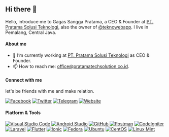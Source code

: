 ## Hi there 👋
Hello, introduce me to Gagas Sangga Pratama, a CEO & Founder at [PT. Pratama Solusi Teknologi](https://pratamatechsolution.co.id), also the owner of [@teknowebapp](https://teknowebapp.com). I live in Pemalang, Central Java.

#### About me

- 🔭 I’m currently working at [PT. Pratama Solusi Teknologi](https://pratamatechsolution.co.id) as CEO & Founder.
- 📫 How to reach me: [office@pratamatechsolution.co.id](mailto:office@pratamatechsolution.co.id?subject=Reach%20From%20Github).

#### Connect with me
let's be friends with me and make relation.

[![Facebook](https://img.shields.io/badge/Facebook-%234267B2.svg?&style=flat-square&logo=facebook&logoColor=white)](https://www.facebook.com/gagas.sp)
[![Twitter](https://img.shields.io/twitter/follow/haiigas?label=Twitter&logo=twitter&style=flat-square)](https://www.twitter.com/haiigas)
[![Telegram](https://img.shields.io/badge/Telegram-%230088cc.svg?&style=flat-square&logo=telegram&logoColor=white)](https://t.me/haiigas)
[![Website](https://img.shields.io/website?label=Website&logo=google-chrome&style=flat-square&down_color=lightgrey&down_message=Down&up_color=blue&up_message=Up&url=https%3A%2F%2Fteknowebapp.com)](https://teknowebapp.com)

#### Platform & Tools

[![Visual Studio Code](https://img.shields.io/badge/Tools-Visual%20Code-%23007ACC?style=flat-square&logo=visual-studio-code&logoColor=white)](https://code.visualstudio.com)
[![Android Studio](https://img.shields.io/badge/Tools-Android%20Studio-%233DDC84?style=flat-square&logo=android&logoColor=white)](https://developer.android.com/studio)
[![GitHub](https://img.shields.io/badge/Tools-Git-%23F05032?style=flat-square&logo=git&logoColor=white)](https://git-scm.com)
[![Postman](https://img.shields.io/badge/Tools-Postman-%23FF6C37?style=flat-square&logo=postman&logoColor=white)](https://www.postman.com)
[![CodeIgniter](https://img.shields.io/badge/Framework-CodeIgniter-%23EF4223?style=flat-square&logo=codeigniter&logoColor=white)](https://codeigniter.com)
[![Laravel](https://img.shields.io/badge/Framework-Laravel-%23FF2D20?style=flat-square&logo=laravel&logoColor=white)](https://laravel.com)
[![Flutter](https://img.shields.io/badge/Framework-Flutter-%2302569B?style=flat-square&logo=flutter&logoColor=white)](https://flutter.dev)
[![Ionic](https://img.shields.io/badge/Framework-Ionic-%233880FF?style=flat-square&logo=ionic&logoColor=white)](https://ionicframework.com)
[![Fedora](https://img.shields.io/badge/OS-Fedora-%23294172?style=flat-square&logo=fedora&logoColor=white)](https://getfedora.org)
[![Ubuntu](https://img.shields.io/badge/OS-Ubuntu-%23E95420?style=flat-square&logo=ubuntu&logoColor=white)](https://ubuntu.com)
[![CentOS](https://img.shields.io/badge/OS-CentOS-%23E95420?style=flat-square&logo=centos&logoColor=white)](https://www.centos.org)
[![Linux Mint](https://img.shields.io/badge/OS-Linux%20Mint-%2387CF3E?style=flat-square&logo=linux-mint&logoColor=white)](https://linuxmint.com)

